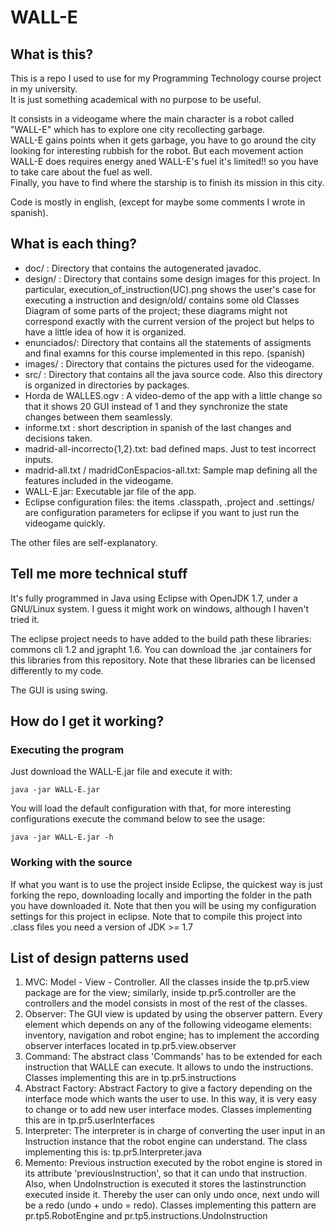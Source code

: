 # WALL-E
## What is this?
This is a repo I used to use for my Programming Technology course project in my university.  
It is just something academical with no purpose to be useful.  

It consists in a videogame where the main character is a robot called "WALL-E" which has to explore one city recollecting garbage.  
WALL-E gains points when it gets garbage, you have to go around the city looking for interesting rubbish for the robot. But each movement action WALL-E does requires energy aned WALL-E's fuel it's limited!! so you have to take care about the fuel as well.  
Finally, you have to find where the starship is to finish its mission in this city.

Code is mostly in english, (except for maybe some comments I wrote in spanish).

## What is each thing?
* doc/ : Directory that contains the autogenerated javadoc.
* design/ : Directory that contains some design images for this project. In particular,  execution_of_instruction(UC).png shows the user's case for executing a instruction and design/old/ contains some old Classes Diagram of some parts of the project; these diagrams might not correspond exactly with the current version of the project but helps to have a little idea of how it is organized.
* enunciados/: Directory that contains all the statements of assigments and final examns for this course implemented in this repo. (spanish)
* images/ : Directory that contains the pictures used for the videogame.
* src/ : Directory that contains all the java source code. Also this directory is organized in directories by packages.
* Horda de WALLES.ogv : A video-demo of the app with a little change so that it shows 20 GUI instead of 1 and they synchronize the state changes between them seamlessly.
* informe.txt : short description in spanish of the last changes and decisions taken.
* madrid-all-incorrecto{1,2}.txt: bad defined maps. Just to test incorrect inputs.
* madrid-all.txt / madridConEspacios-all.txt: Sample map defining all the features included in the videogame.
* WALL-E.jar: Executable jar file of the app.
* Eclipse configuration files: the items .classpath, .project and .settings/ are configuration parameters for eclipse if you want to just run the videogame quickly.

The other files are self-explanatory.

## Tell me more technical stuff
It's fully programmed in Java using Eclipse with OpenJDK 1.7, under a GNU/Linux system. I guess it might work on windows, although I haven't tried it.

The eclipse project needs to have added to the build path these libraries: commons cli 1.2 and jgrapht 1.6. You can download the .jar containers for this libraries from this repository. Note that these libraries can be licensed differently to my code.

The GUI is using swing.

## How do I get it working?
### Executing the program
Just download the WALL-E.jar file and execute it with:

    java -jar WALL-E.jar
You will load the default configuration with that, for more interesting configurations execute the command below to see the usage:

    java -jar WALL-E.jar -h
    
### Working with the source
If what you want is to use the project inside Eclipse, the quickest way is just forking the repo, downloading locally and importing the folder in the path you have downloaded it. Note that then you will be using my configuration settings for this project in eclipse. Note that to compile this project into .class files you need a version of JDK >= 1.7

## List of design patterns used
1. MVC: Model - View - Controller. All the classes inside the tp.pr5.view package are for the view; similarly, inside tp.pr5.controller are the controllers and the model consists in most of the rest of the classes.
2. Observer: The GUI view is updated by using the observer pattern. Every element which depends on any of the following videogame elements: inventory, navigation and robot engine; has to implement the according observer interfaces located in tp.pr5.view.observer
3. Command: The abstract class 'Commands' has to be extended for each instruction that WALLE can execute. It allows to undo the instructions. Classes implementing this are in tp.pr5.instructions
4. Abstract Factory: Abstract Factory to give a factory depending on the interface mode which wants the user to use. In this way, it is very easy to change or to add new user interface modes. Classes implementing this are in tp.pr5.userInterfaces
5. Interpreter: The interpreter is in charge of converting the user input in an Instruction instance that the robot engine can understand. The class implementing this is: tp.pr5.Interpreter.java
6. Memento: Previous instruction executed by the robot engine is stored in its attribute 'previousInstruction', so that it can undo that instruction. Also, when UndoInstruction is executed it stores the lastinstrunction executed inside it. Thereby the user can only undo once, next undo will be a redo (undo + undo = redo). Classes implementing this pattern are pr.tp5.RobotEngine and pr.tp5.instructions.UndoInstruction
